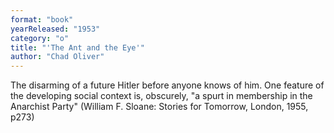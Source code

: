 ```yaml
---
format: "book"
yearReleased: "1953"
category: "o"
title: "'The Ant and the Eye'"
author: "Chad Oliver"
---
```

The disarming of a future Hitler before anyone knows of  him. One feature of the developing social context is, obscurely, "a spurt in  membership in the Anarchist Party" (William F. Sloane: Stories for Tomorrow,  London, 1955, p273)